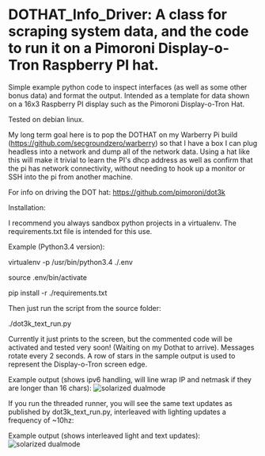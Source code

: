 # DOTHAT_Info_Driver:  A class for scraping system data, and the code to run it on a Pimoroni Display-o-Tron Raspberry PI hat.
Simple example python code to inspect interfaces (as well as some other bonus data) and format the output. Intended as a template for data shown on a 16x3 Raspberry PI display such as the Pimoroni Display-o-Tron Hat.

Tested on debian linux.

My long term goal here is to pop the DOTHAT on my Warberry Pi build (https://github.com/secgroundzero/warberry) so that I have a box I can plug headless into a network and dump all of the network data.  Using a hat like this will make it trivial to learn the PI's dhcp address as well as confirm that the pi has network connectivity, without needing to hook up a monitor or SSH into the pi from another machine.  

For info on driving the DOT hat:
https://github.com/pimoroni/dot3k

Installation:

I recommend you always sandbox python projects in a virtualenv.  The requirements.txt file is intended for this use.

Example (Python3.4 version):

virtualenv -p /usr/bin/python3.4 ./.env

source .env/bin/activate

pip install -r ./requirements.txt

Then just run the script from the source folder:

./dot3k_text_run.py

Currently it just prints to the screen, but the commented code will be activated and tested very soon!  (Waiting on my Dothat to arrive).  Messages rotate every 2 seconds.  A row of stars in the sample output is used to represent the Display-o-Tron screen edge.

Example output (shows ipv6 handling, will line wrap IP and netmask if they are longer than 16 chars):
![solarized dualmode](https://github.com/randomInteger/python_iface_inspector/blob/master/Screen%20Shot%202016-08-28%20at%205.09.54%20PM.png)

If you run the threaded runner, you will see the same text updates as published by dot3k_text_run.py, interleaved with lighting updates a frequency of ~10hz:

Example output (shows interleaved light and text updates):
![solarized dualmode](https://github.com/randomInteger/DOTHAT_Info_Driver/blob/master/Screen%20Shot%202016-08-28%20at%209.24.42%20PM.png)
